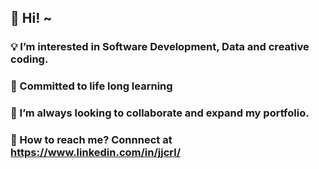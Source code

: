 ## 👋 Hi! ~

### 💡 I’m interested in Software Development, Data and creative coding.
### 🧠 Committed to life long learning
### 🌱 I’m always looking to collaborate and expand my portfolio.
### 🔔 How to reach me? Connnect at https://www.linkedin.com/in/jjcrl/ 

<!---
This is a ✨ special ✨ repository because its `README.md` (this file) appears on your GitHub profile.
You can click the Preview link to take a look at your changes.
--->
